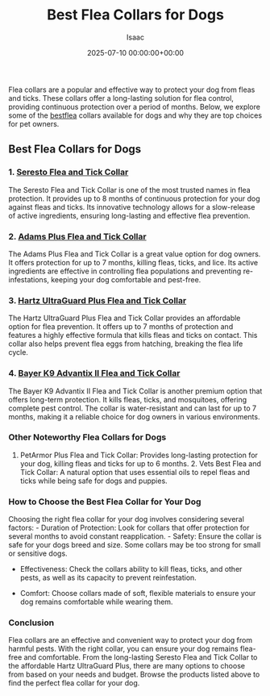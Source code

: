 ﻿---
title: Best Flea Collars for Dogs
description: Flea collars are a popular and effective way to protect your dog from fleas and ticks. These collars offer a long-lasting solution for flea control, providing...
slug: /best-flea-collars-for-dogs/
date: 2025-07-10 00:00:00+00:00
lastmod: 2025-07-10 00:00:00+03:00
author: Isaac
categories:

- Product Reviews

- Ticks
tags:

- product-reviews

- best

- flea
layout: post
---

Flea collars are a popular and effective way to protect your dog from fleas and ticks. These collars offer a long-lasting solution for flea control, providing continuous protection over a period of months. Below, we explore some of the [best](https://pestpolicy.com/best-chipmunk-repellents/)[flea](https://pestpolicy.com/best-flea-carpet-powder/) collars available for dogs and why they are top choices for pet owners.

##  Best Flea Collars for Dogs

### 1. [Seresto Flea and Tick Collar](https://www.amazon.com/dp/B07GRGFDY2?tag=p-policy-20)

The Seresto Flea and Tick Collar is one of the most trusted names in flea protection. It provides up to 8 months of continuous protection for your dog against fleas and ticks. Its innovative technology allows for a slow-release of active ingredients, ensuring long-lasting and effective flea prevention.

### 2. [Adams Plus Flea and Tick Collar](https://www.amazon.com/dp/B00F8KZ0UI?tag=p-policy-20)

The Adams Plus Flea and Tick Collar is a great value option for dog owners. It offers protection for up to 7 months, killing fleas, ticks, and lice. Its active ingredients are effective in controlling flea populations and preventing re-infestations, keeping your dog comfortable and pest-free.

### 3. [Hartz UltraGuard Plus Flea and Tick Collar](https://www.amazon.com/dp/B01M4R9V9K?tag=p-policy-20)

The Hartz UltraGuard Plus Flea and Tick Collar provides an affordable option for flea prevention. It offers up to 7 months of protection and features a highly effective formula that kills fleas and ticks on contact. This collar also helps prevent flea eggs from hatching, breaking the flea life cycle.

### 4. [Bayer K9 Advantix II Flea and Tick Collar](https://www.amazon.com/dp/B01MZ0V1IH?tag=p-policy-20)

The Bayer K9 Advantix II Flea and Tick Collar is another premium option that offers long-term protection. It kills fleas, ticks, and mosquitoes, offering complete pest control. The collar is water-resistant and can last for up to 7 months, making it a reliable choice for dog owners in various environments.

###  Other Noteworthy Flea Collars for Dogs

1. PetArmor Plus Flea and Tick Collar: Provides long-lasting protection for your dog, killing fleas and ticks for up to 6 months. 2. Vets Best Flea and Tick Collar: A natural option that uses essential oils to repel fleas and ticks while being safe for dogs and puppies.

###  How to Choose the Best Flea Collar for Your Dog

Choosing the right flea collar for your dog involves considering several factors: - Duration of Protection: Look for collars that offer protection for several months to avoid constant reapplication. - Safety: Ensure the collar is safe for your dogs breed and size. Some collars may be too strong for small or sensitive dogs.

- Effectiveness: Check the collars ability to kill fleas, ticks, and other pests, as well as its capacity to prevent reinfestation.

- Comfort: Choose collars made of soft, flexible materials to ensure your dog remains comfortable while wearing them.

###  Conclusion

Flea collars are an effective and convenient way to protect your dog from harmful pests. With the right collar, you can ensure your dog remains flea-free and comfortable. From the long-lasting Seresto Flea and Tick Collar to the affordable Hartz UltraGuard Plus, there are many options to choose from based on your needs and budget. Browse the products listed above to find the perfect flea collar for your dog.

